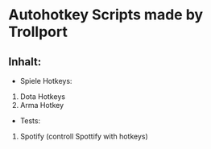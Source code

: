 # Autohotkey Scripts made by Trollport
## Inhalt:
* Spiele Hotkeys:
1. Dota Hotkeys
2. Arma Hotkey
* Tests:
1. Spotify (controll Spottify with hotkeys)
